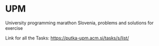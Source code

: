 # UPM
University programming marathon Slovenia, problems and solutions for exercise

Link for all the Tasks: https://putka-upm.acm.si/tasks/s/list/
